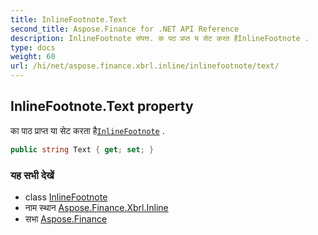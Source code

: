 ```yaml
---
title: InlineFootnote.Text
second_title: Aspose.Finance for .NET API Reference
description: InlineFootnote संपत्त. क पठ प्रप्त य सेट करत हैInlineFootnote .
type: docs
weight: 60
url: /hi/net/aspose.finance.xbrl.inline/inlinefootnote/text/
---
```

## InlineFootnote.Text property

का पाठ प्राप्त या सेट करता है[`InlineFootnote`](../) .

```csharp
public string Text { get; set; }
```

### यह सभी देखें

* class [InlineFootnote](../)
* नाम स्थान [Aspose.Finance.Xbrl.Inline](../../inlinefootnote/)
* सभा [Aspose.Finance](../../../)


